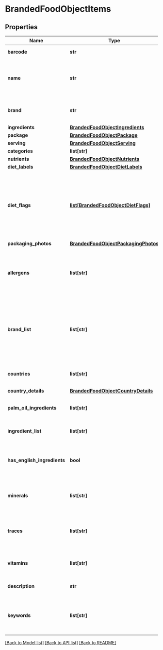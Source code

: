 # BrandedFoodObjectItems

## Properties
Name | Type | Description | Notes
------------ | ------------- | ------------- | -------------
**barcode** | **str** | EAN/UPC barcode | [optional] 
**name** | **str** | Item name as provided by brand owner or as shown on packaging | [optional] 
**brand** | **str** | The brand name that owns this item | [optional] 
**ingredients** | [**BrandedFoodObjectIngredients**](BrandedFoodObjectIngredients.md) |  | [optional] 
**package** | [**BrandedFoodObjectPackage**](BrandedFoodObjectPackage.md) |  | [optional] 
**serving** | [**BrandedFoodObjectServing**](BrandedFoodObjectServing.md) |  | [optional] 
**categories** | **list[str]** |  | [optional] 
**nutrients** | [**BrandedFoodObjectNutrients**](BrandedFoodObjectNutrients.md) |  | [optional] 
**diet_labels** | [**BrandedFoodObjectDietLabels**](BrandedFoodObjectDietLabels.md) |  | [optional] 
**diet_flags** | [**list[BrandedFoodObjectDietFlags]**](BrandedFoodObjectDietFlags.md) | An array of ingredient objects that were flagged while grading this item for compatibility with each diet | [optional] 
**packaging_photos** | [**BrandedFoodObjectPackagingPhotos**](BrandedFoodObjectPackagingPhotos.md) |  | [optional] 
**allergens** | **list[str]** | An array of ingredients in this item that may cause allergic reactions in people | [optional] 
**brand_list** | **list[str]** | An array of brands we have associated with this item. Some items are sold by more than 1 brand. | [optional] 
**countries** | **list[str]** | An array of countries where this item is sold | [optional] 
**country_details** | [**BrandedFoodObjectCountryDetails**](BrandedFoodObjectCountryDetails.md) |  | [optional] 
**palm_oil_ingredients** | **list[str]** | An array of ingredients made from palm oil | [optional] 
**ingredient_list** | **list[str]** | An array of this item&#x27;s ingredients | [optional] 
**has_english_ingredients** | **bool** | A boolean indicating if we have English ingredients for this item | [optional] 
**minerals** | **list[str]** | An array of minerals that this item contains | [optional] 
**traces** | **list[str]** | An array of trace ingredients that may be found in this item | [optional] 
**vitamins** | **list[str]** | An array of vitamins that are found in this item | [optional] 
**description** | **str** | A description of this item | [optional] 
**keywords** | **list[str]** | An array of keywords that can be used to describe this item | [optional] 

[[Back to Model list]](../README.md#documentation-for-models) [[Back to API list]](../README.md#documentation-for-api-endpoints) [[Back to README]](../README.md)


